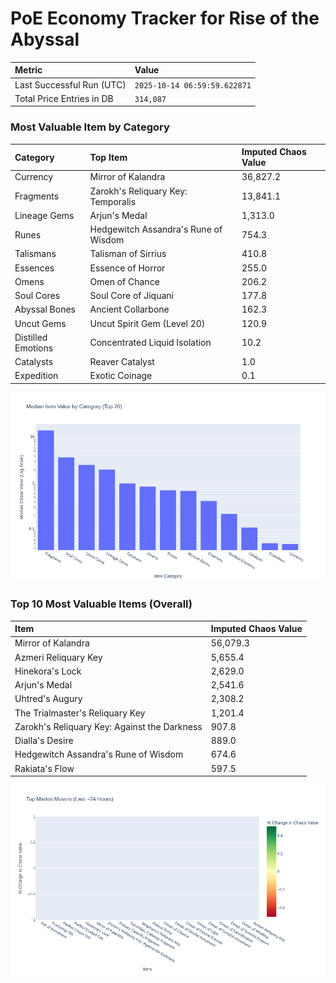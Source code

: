 # PoE Economy Tracker for Rise of the Abyssal

<!-- START_MAINTENANCE -->
| Metric | Value |
|:---|:---|
| Last Successful Run (UTC) | `2025-10-14 06:59:59.622871` |
| Total Price Entries in DB | `314,087` |

<!-- END_MAINTENANCE -->

<!-- START_DATAFRAME_DEBUG -->
<!-- END_DATAFRAME_DEBUG -->

<!-- START_CATEGORY_ANALYSIS -->
### Most Valuable Item by Category
| Category | Top Item | Imputed Chaos Value |
| :--- | :--- | :--- |
| Currency | Mirror of Kalandra | 36,827.2 |
| Fragments | Zarokh's Reliquary Key: Temporalis | 13,841.1 |
| Lineage Gems | Arjun's Medal | 1,313.0 |
| Runes | Hedgewitch Assandra's Rune of Wisdom | 754.3 |
| Talismans | Talisman of Sirrius | 410.8 |
| Essences | Essence of Horror | 255.0 |
| Omens | Omen of Chance | 206.2 |
| Soul Cores | Soul Core of Jiquani | 177.8 |
| Abyssal Bones | Ancient Collarbone | 162.3 |
| Uncut Gems | Uncut Spirit Gem (Level 20) | 120.9 |
| Distilled Emotions | Concentrated Liquid Isolation | 10.2 |
| Catalysts | Reaver Catalyst | 1.0 |
| Expedition | Exotic Coinage | 0.1 |


![Category Analysis Chart](charts/category_analysis.png)
<!-- END_ANALYSIS -->

<!-- START_ANALYSIS -->
### Top 10 Most Valuable Items (Overall)
| Item | Imputed Chaos Value |
| :--- | :--- |
| Mirror of Kalandra | 56,079.3 |
| Azmeri Reliquary Key | 5,655.4 |
| Hinekora's Lock | 2,629.0 |
| Arjun's Medal | 2,541.6 |
| Uhtred's Augury | 2,308.2 |
| The Trialmaster's Reliquary Key | 1,201.4 |
| Zarokh's Reliquary Key: Against the Darkness | 907.8 |
| Dialla's Desire | 889.0 |
| Hedgewitch Assandra's Rune of Wisdom | 674.6 |
| Rakiata's Flow | 597.5 |


![Market Movers Chart](charts/market_movers.png)
<!-- END_ANALYSIS -->
